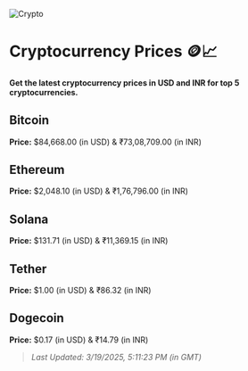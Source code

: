
![Crypto](https://www.techguide.com.au/wp-content/uploads/2020/11/crypto3.jpeg)

# Cryptocurrency Prices 🪙📈

#### Get the latest cryptocurrency prices in USD and INR for top 5 cryptocurrencies.

## Bitcoin

**Price:** $84,668.00 (in USD) & ₹73,08,709.00 (in INR)

## Ethereum

**Price:** $2,048.10 (in USD) & ₹1,76,796.00 (in INR)

## Solana

**Price:** $131.71 (in USD) & ₹11,369.15 (in INR)

## Tether

**Price:** $1.00 (in USD) & ₹86.32 (in INR)

## Dogecoin

**Price:** $0.17 (in USD) & ₹14.79 (in INR)

> _Last Updated: 3/19/2025, 5:11:23 PM (in GMT)_
